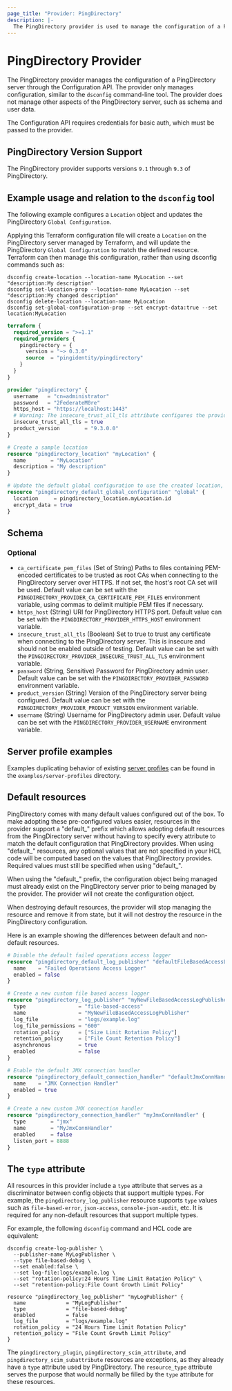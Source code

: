 ```yaml
---
page_title: "Provider: PingDirectory"
description: |-
  The PingDirectory provider is used to manage the configuration of a PingDirectory server through the Configuration API.
---
```


# PingDirectory Provider

The PingDirectory provider manages the configuration of a PingDirectory server through the Configuration API. The provider only manages configuration, similar to the `dsconfig` command-line tool. The provider does not manage other aspects of the PingDirectory server, such as schema and user data.

The Configuration API requires credentials for basic auth, which must be passed to the provider.

## PingDirectory Version Support

The PingDirectory provider supports versions `9.1` through `9.3` of PingDirectory.

## Example usage and relation to the `dsconfig` tool

The following example configures a `Location` object and updates the PingDirectory `Global Configuration`.

Applying this Terraform configuration file will create a `Location` on the PingDirectory server managed by Terraform, and will update the PingDirectory `Global Configuration` to match the defined resource. Terraform can then manage this configuration, rather than using dsconfig commands such as:

```
dsconfig create-location --location-name MyLocation --set "description:My description"
dsconfig set-location-prop --location-name MyLocation --set "description:My changed description"
dsconfig delete-location --location-name MyLocation
dsconfig set-global-configuration-prop --set encrypt-data:true --set location:MyLocation
```

```terraform
terraform {
  required_version = ">=1.1"
  required_providers {
    pingdirectory = {
      version = "~> 0.3.0"
      source  = "pingidentity/pingdirectory"
    }
  }
}

provider "pingdirectory" {
  username   = "cn=administrator"
  password   = "2FederateM0re"
  https_host = "https://localhost:1443"
  # Warning: The insecure_trust_all_tls attribute configures the provider to trust any certificate presented by the PingDirectory server.
  insecure_trust_all_tls = true
  product_version        = "9.3.0.0"
}

# Create a sample location
resource "pingdirectory_location" "myLocation" {
  name        = "MyLocation"
  description = "My description"
}

# Update the default global configuration to use the created location, and to enable encryption
resource "pingdirectory_default_global_configuration" "global" {
  location     = pingdirectory_location.myLocation.id
  encrypt_data = true
}
```

<!-- schema generated by tfplugindocs -->
## Schema

### Optional

- `ca_certificate_pem_files` (Set of String) Paths to files containing PEM-encoded certificates to be trusted as root CAs when connecting to the PingDirectory server over HTTPS. If not set, the host's root CA set will be used. Default value can be set with the `PINGDIRECTORY_PROVIDER_CA_CERTIFICATE_PEM_FILES` environment variable, using commas to delimit multiple PEM files if necessary.
- `https_host` (String) URI for PingDirectory HTTPS port. Default value can be set with the `PINGDIRECTORY_PROVIDER_HTTPS_HOST` environment variable.
- `insecure_trust_all_tls` (Boolean) Set to true to trust any certificate when connecting to the PingDirectory server. This is insecure and should not be enabled outside of testing. Default value can be set with the `PINGDIRECTORY_PROVIDER_INSECURE_TRUST_ALL_TLS` environment variable.
- `password` (String, Sensitive) Password for PingDirectory admin user. Default value can be set with the `PINGDIRECTORY_PROVIDER_PASSWORD` environment variable.
- `product_version` (String) Version of the PingDirectory server being configured. Default value can be set with the `PINGDIRECTORY_PROVIDER_PRODUCT_VERSION` environment variable.
- `username` (String) Username for PingDirectory admin user. Default value can be set with the `PINGDIRECTORY_PROVIDER_USERNAME` environment variable.

## Server profile examples

Examples duplicating behavior of existing [server profiles](https://github.com/pingidentity/pingidentity-server-profiles) can be found in the `examples/server-profiles` directory.

## Default resources

PingDirectory comes with many default values configured out of the box. To make adopting these pre-configured values easier, resources in the provider support a "default_" prefix which allows adopting default resources from the PingDirectory server without having to specify every attribute to match the default configuration that PingDirectory provides. When using "default_" resources, any optional values that are not specified in your HCL code will be computed based on the values that PingDirectory provides. Required values must still be specified when using "default_".

When using the "default_" prefix, the configuration object being managed must already exist on the PingDirectory server prior to being managed by the provider. The provider will not create the configuration object.

When destroying default resources, the provider will stop managing the resource and remove it from state, but it will not destroy the resource in the PingDirectory configuration.

Here is an example showing the differences between default and non-default resources.

```terraform
# Disable the default failed operations access logger
resource "pingdirectory_default_log_publisher" "defaultFileBasedAccessLogPublisher" {
  name    = "Failed Operations Access Logger"
  enabled = false
}

# Create a new custom file based access logger
resource "pingdirectory_log_publisher" "myNewFileBasedAccessLogPublisher" {
  type                 = "file-based-access"
  name                 = "MyNewFileBasedAccessLogPublisher"
  log_file             = "logs/example.log"
  log_file_permissions = "600"
  rotation_policy      = ["Size Limit Rotation Policy"]
  retention_policy     = ["File Count Retention Policy"]
  asynchronous         = true
  enabled              = false
}

# Enable the default JMX connection handler
resource "pingdirectory_default_connection_handler" "defaultJmxConnHandler" {
  name    = "JMX Connection Handler"
  enabled = true
}

# Create a new custom JMX connection handler
resource "pingdirectory_connection_handler" "myJmxConnHandler" {
  type        = "jmx"
  name        = "MyJmxConnHandler"
  enabled     = false
  listen_port = 8888
}
```

## The `type` attribute

All resources in this provider include a `type` attribute that serves as a discriminator between config objects that support multiple types. For example, the `pingdirectory_log_publisher` resource supports `type` values such as `file-based-error`, `json-access`, `console-json-audit`, etc. It is required for any non-default resources that support multiple types.

For example, the following `dsconfig` command and HCL code are equivalent:

```
dsconfig create-log-publisher \
  --publisher-name MyLogPublisher \
  --type file-based-debug \
  --set enabled:false \
  --set log-file:logs/example.log \
  --set "rotation-policy:24 Hours Time Limit Rotation Policy" \
  --set "retention-policy:File Count Growth Limit Policy"

resource "pingdirectory_log_publisher" "myLogPublisher" {
  name             = "MyLogPublisher"
  type             = "file-based-debug"
  enabled          = false
  log_file         = "logs/example.log"
  rotation_policy  = "24 Hours Time Limit Rotation Policy"
  retention_policy = "File Count Growth Limit Policy"
}
```

The `pingdirectory_plugin`, `pingdirectory_scim_attribute`, and `pingdirectory_scim_subattribute` resources are exceptions, as they already have a `type` attribute used by PingDirectory. The `resource_type` attribute serves the purpose that would normally be filled by the `type` attribute for these resources.
